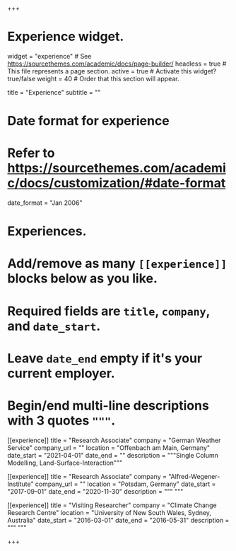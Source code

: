 +++
# Experience widget.
widget = "experience"  # See https://sourcethemes.com/academic/docs/page-builder/
headless = true  # This file represents a page section.
active = true  # Activate this widget? true/false
weight = 40  # Order that this section will appear.

title = "Experience"
subtitle = ""

# Date format for experience
#   Refer to https://sourcethemes.com/academic/docs/customization/#date-format
date_format = "Jan 2006"

# Experiences.
#   Add/remove as many `[[experience]]` blocks below as you like.
#   Required fields are `title`, `company`, and `date_start`.
#   Leave `date_end` empty if it's your current employer.
#   Begin/end multi-line descriptions with 3 quotes `"""`.
[[experience]]
  title = "Research Associate"
  company = "German Weather Service"
  company_url = ""
  location = "Offenbach am Main, Germany"
  date_start = "2021-04-01"
  date_end = ""
  description = """Single Column Modelling, Land-Surface-Interaction"""



[[experience]]
  title = "Research Associate"
  company = "Alfred-Wegener-Institute"
  company_url = ""
  location = "Potsdam, Germany"
  date_start = "2017-09-01"
  date_end = "2020-11-30"
  description = """ """

[[experience]]
  title = "Visiting Researcher"
  company = "Climate Change Research Centre"
  location = "University of New South Wales, Sydney, Australia"
  date_start = "2016-03-01"
  date_end = "2016-05-31"
  description = """ """

+++

